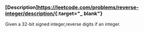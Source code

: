### [Description]<https://leetcode.com/problems/reverse-integer/description/>{:target="_ blank"}

Given a 32-bit signed integer,reverse digits if an integer.
